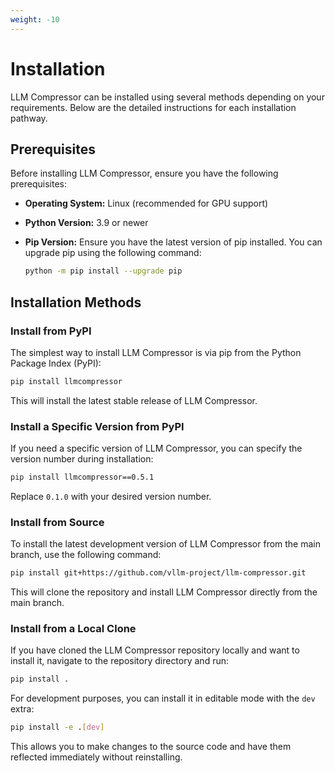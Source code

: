 ```yaml
---
weight: -10
---
```


# Installation

LLM Compressor can be installed using several methods depending on your requirements. Below are the detailed instructions for each installation pathway.

## Prerequisites

Before installing LLM Compressor, ensure you have the following prerequisites:

- **Operating System:** Linux (recommended for GPU support)
- **Python Version:** 3.9 or newer
- **Pip Version:** Ensure you have the latest version of pip installed. You can upgrade pip using the following command:

  ```bash
  python -m pip install --upgrade pip
  ```

## Installation Methods

### Install from PyPI

The simplest way to install LLM Compressor is via pip from the Python Package Index (PyPI):

```bash
pip install llmcompressor
```

This will install the latest stable release of LLM Compressor.

### Install a Specific Version from PyPI

If you need a specific version of LLM Compressor, you can specify the version number during installation:

```bash
pip install llmcompressor==0.5.1
```

Replace `0.1.0` with your desired version number.

### Install from Source

To install the latest development version of LLM Compressor from the main branch, use the following command:

```bash
pip install git+https://github.com/vllm-project/llm-compressor.git
```

This will clone the repository and install LLM Compressor directly from the main branch.

### Install from a Local Clone

If you have cloned the LLM Compressor repository locally and want to install it, navigate to the repository directory and run:

```bash
pip install .
```

For development purposes, you can install it in editable mode with the `dev` extra:

```bash
pip install -e .[dev]
```

This allows you to make changes to the source code and have them reflected immediately without reinstalling.
